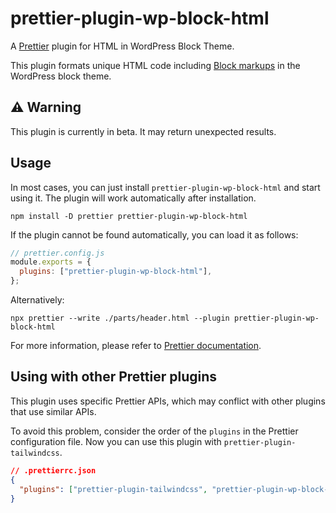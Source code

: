 # prettier-plugin-wp-block-html

A [Prettier](https://prettier.io/) plugin for HTML in WordPress Block Theme.

This plugin formats unique HTML code including [Block markups](https://developer.wordpress.org/themes/block-themes/templates-and-template-parts/) in the WordPress block theme.

## ⚠️ Warning

This plugin is currently in beta. It may return unexpected results.

## Usage

In most cases, you can just install `prettier-plugin-wp-block-html` and start using it. The plugin will work automatically after installation.

```shell
npm install -D prettier prettier-plugin-wp-block-html
```

If the plugin cannot be found automatically, you can load it as follows:

```javascript
// prettier.config.js
module.exports = {
  plugins: ["prettier-plugin-wp-block-html"],
};
```

Alternatively:

```shell
npx prettier --write ./parts/header.html --plugin prettier-plugin-wp-block-html
```

For more information, please refer to [Prettier documentation](https://prettier.io/docs/en/plugins.html#using-plugins).

## Using with other Prettier plugins

This plugin uses specific Prettier APIs, which may conflict with other plugins that use similar APIs.

To avoid this problem, consider the order of the `plugins` in the Prettier configuration file. Now you can use this plugin with `prettier-plugin-tailwindcss`.

```json
// .prettierrc.json
{
  "plugins": ["prettier-plugin-tailwindcss", "prettier-plugin-wp-block-html"]
}
```